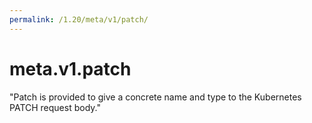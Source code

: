 ```yaml
---
permalink: /1.20/meta/v1/patch/
---
```


# meta.v1.patch

"Patch is provided to give a concrete name and type to the Kubernetes PATCH request body."